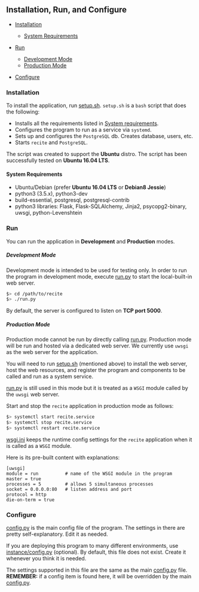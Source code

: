 ## Installation, Run, and Configure

* [Installation](#installation)
    - [System Requirements](#system-requirements)

* [Run](#run)
    - [Development Mode](#development-mode)
    - [Production Mode](#production-mode)

* [Configure](#configure)

### Installation

To install the application, run [setup.sh](setup.sh). `setup.sh` is a `bash` script that does the following:

* Installs all the requirements listed in [System requirements](#system-requirements).
* Configures the program to run as a service via `systemd`.
* Sets up and configures the `PostgreSQL` db. Creates database, users, etc.
* Starts `recite` and `PostgreSQL`.

The script was created to support the **Ubuntu** distro. The script has been successfully tested on **Ubuntu 16.04 LTS**.

#### System Requirements

* Ubuntu/Debian (prefer **Ubuntu 16.04 LTS** or **Debian8 Jessie**)
* python3 (3.5.x), python3-dev
* build-essential, postgresql, postgresql-contrib
* python3 libraries: Flask, Flask-SQLAlchemy, Jinja2, psycopg2-binary, uwsgi, python-Levenshtein

### Run

You can run the application in **Development** and **Production** modes.

##### Development Mode

Development mode is intended to be used for testing only. In order to run the program in development mode, execute [run.py](run.py) to start the  local-built-in web server. 

```bash
$> cd /path/to/recite
$> ./run.py
```

By default, the server is configured to listen on **TCP port 5000**.

##### Production Mode

Production mode cannot be run by directly calling [run.py](run.py). Production mode will be run and hosted via a dedicated web server. We currently use `uwsgi` as the web server for the application.

You will need to run [setup.sh](setup.sh) (mentioned above) to install the web server, host the web resources, and register the program and components to be called and run as a system service.

[run.py](run.py) is still used in this mode but it is treated as a `WSGI` module called by the `uwsgi` web server.

Start and stop the `recite` application in production mode as follows:

```bash
$> systemctl start recite.service
$> systemctl stop recite.service
$> systemctl restart recite.service
```

[wsgi.ini](wsgi.ini) keeps the runtime config settings for the `recite` application when it is called as a `WSGI` module.

Here is its pre-built content with explanations:

```
[uwsgi]
module = run          # name of the WSGI module in the program
master = true
processes = 5         # allows 5 simultaneous processes
socket = 0.0.0.0:80   # listen address and port
protocol = http
die-on-term = true
```

### Configure

[config.py](config.py) is the main config file of the program. The settings in there are pretty self-explanatory. Edit it as needed.

If you are deploying this program to many different environments, use [instance/config.py](instance/config.py) (optional). By default, this file does not exist. Create it whenever you think it is needed. 

The settings supported in this file are the same as the main [config.py](config.py) file. **REMEMBER:** if a config item is found here, it will be overridden by the main [config.py](config.py).
